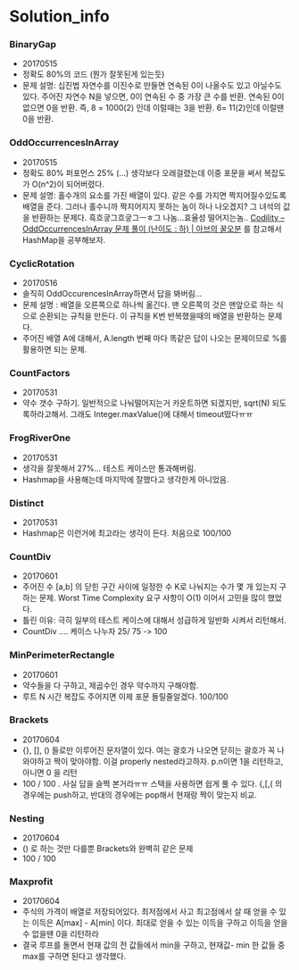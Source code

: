 # Solution_info

### BinaryGap
* 20170515
* 정확도 80%의 코드 (뭔가 잘못된게 있는듯)
* 문제 설명: 십진법 자연수를 이진수로 만들면 연속된 0이 나올수도 있고 아닐수도 있다. 주어진 자연수 N을 넣으면,  0이 연속된 수 중 가장 큰 수를 반환. 연속된 0이 없으면 0을 반환.
즉, 8 = 1000(2) 인데 이럴때는 3을 반환. 6= 11(2)인데 이럴땐 0을 반환.

### OddOccurrencesInArray
* 20170515
* 정확도 80% 퍼포먼스 25% (…) 생각보다 오래걸렸는데 이중 포문을 써서 복잡도가 O(n^2)이 되어버렸다.
* 문제 설명: 홀수개의 요소를 가진 배열이 있다. 같은 수를 가지면 짝지어질수있도록 배열을 준다. 그러나 홀수니까 짝지어지지 못하는 놈이 하나 나오겠지? 그 녀석의 값을 반환하는 문제다.
흑흐긓그흐긓그ㅡㅎ그 나놈…효율성 떨어지는놈..
[Codility – OddOccurrencesInArray 문제 풀이 (난이도 : 하) | 아브의 꿀오분](http://abh0518.net/tok/?p=539)
를 참고해서 HashMap을 공부해보자.

### CyclicRotation
* 20170516
* 솔직히 OddOccurencesInArray하면서 답을 봐버림…
* 문제 설명 : 배열을 오른쪽으로 하나씩 옮긴다. 맨 오른쪽의 것은 맨앞으로 하는 식으로 순환되는 규칙을 만든다. 이 규칙을 K번 반복했을때의 배열을 반환하는 문제다.
* 주어진 배열 A에 대해서, A.length 번째 마다 똑같은 답이 나오는 문제이므로 %를 활용하면 되는 문제.

###  CountFactors
* 20170531
* 약수 갯수 구하기. 일반적으로 나눠떨어지는거 카운트하면 되겠지만, sqrt(N) 되도록하라고해서. 그래도 Integer.maxValue()에 대해서 timeout떴다ㅠㅠ


###  FrogRiverOne
* 20170531
* 생각을 잘못해서 27%... 테스트 케이스만 통과해버림.
* Hashmap을 사용해는데 마지막에 잘했다고 생각한게 아니었음.

### Distinct
* 20170531
* Hashmap은 이런거에 최고라는 생각이 든다. 처음으로 100/100


### CountDiv
* 20170601
* 주어진 수 [a,b] 의 닫힌 구간 사이에 일정한 수 K로 나눠지는 수가 몇 개 있는지 구하는 문제. Worst Time Complexity 요구 사항이 O(1) 이어서 고민을 많이 했었다.
* 틀린 이유: 극히 일부의 테스트 케이스에 대해서 성급하게 일반화 시켜서 리턴해서.
* CountDiv .... 케이스 나누자  25/ 75  -> 100


###  MinPerimeterRectangle
* 20170601
* 약수들을 다 구하고, 제곱수인 경우 약수까지 구해야함.
* 루트 N 시간 복잡도 주어지면 이제 포문 돌릴줄알겠다. 100/100


### Brackets
* 20170604
* {}, [], ()  들로만 이루어진 문자열이 있다. 여는 괄호가 나오면 닫히는 괄호가 꼭 나와야하고 짝이 맞아야함. 이걸 properly nested라고하자. p.n이면 1을 리턴하고, 아니면 0 을 리턴
* 100 / 100 . 사실 답을 슬쩍 본거라ㅠㅠ 스택을 사용하면 쉽게 풀 수 있다. {,[,( 의 경우에는 push하고, 반대의 경우에는 pop해서 현재랑 짝이 맞는지 비교.


### Nesting
* 20170604
* () 로 하는 것만 다를뿐 Brackets와 완벽히 같은 문제
* 100 / 100   


### Maxprofit
* 20170604
* 주식의 가격이 배열로 저장되어있다. 최저점에서 사고 최고점에서 살 때 얻을 수 있는 이득은 A[max] - A[min] 이다. 최대로 얻을 수 있는 이득을 구하고 이득을 얻을 수 없을땐 0을 리턴하라
* 결국 루프를 돌면서 현재 값의 전 값들에서 min을 구하고, 현재값- min 한 값들 중 max를 구하면 된다고 생각했다. 
